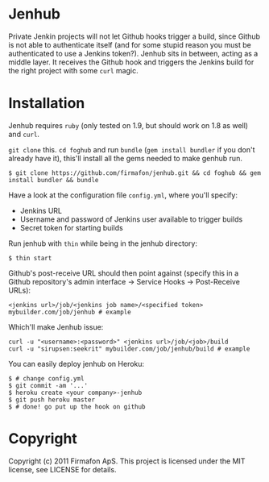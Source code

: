 # Jenhub

Private Jenkin projects will not let Github hooks trigger a build, since Github is not able to authenticate itself (and for some stupid reason you must be authenticated to use a Jenkins token?). Jenhub sits in between, acting as a middle layer. It receives the Github hook and triggers the Jenkins build for the right project with some `curl` magic.

# Installation

Jenhub requires `ruby` (only tested on 1.9, but should work on 1.8 as well) and `curl`.

`git clone` this. `cd foghub` and run `bundle` (`gem install bundler` if you don't already have it), this'll install all the gems needed to make genhub run.

    $ git clone https://github.com/firmafon/jenhub.git && cd foghub && gem install bundler && bundle

Have a look at the configuration file `config.yml`, where you'll specify:

* Jenkins URL
* Username and password of Jenkins user available to trigger builds
* Secret token for starting builds

Run jenhub with `thin` while being in the jenhub directory:

    $ thin start

Github's post-receive URL should then point against (specify this in a Github repository's admin interface -> Service Hooks -> Post-Receive URLs):

    <jenkins url>/job/<jenkins job name>/<specified token>
    mybuilder.com/job/jenhub # example

Which'll make Jenhub issue:

    curl -u "<username>:<password>" <jenkins url>/job/<job>/build
    curl -u "sirupsen:seekrit" mybuilder.com/job/jenhub/build # example

You can easily deploy jenhub on Heroku:

    $ # change config.yml
    $ git commit -am '...'
    $ heroku create <your company>-jenhub
    $ git push heroku master
    $ # done! go put up the hook on github

# Copyright

Copyright (c) 2011 Firmafon ApS. This project is licensed under the MIT license, see LICENSE for details.
